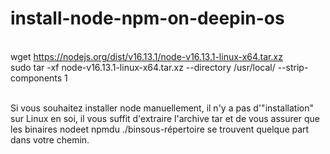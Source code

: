 # install-node-npm-on-deepin-os
<br/>wget https://nodejs.org/dist/v16.13.1/node-v16.13.1-linux-x64.tar.xz<br/>
sudo tar -xf node-v16.13.1-linux-x64.tar.xz --directory /usr/local/ --strip-components 1

<br/>Si vous souhaitez installer node manuellement, il n'y a pas d'"installation" sur Linux en soi, il vous suffit d'extraire l'archive tar et de vous assurer que les binaires nodeet npmdu ./binsous-répertoire se trouvent quelque part dans votre chemin.
